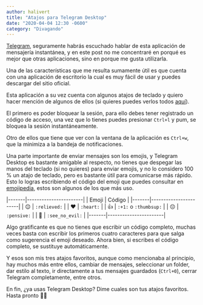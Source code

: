 ```yaml
---
author: halivert
title: "Atajos para Telegram Desktop"
date: "2020-04-04 12:30 -0600"
category: "Divagando"
---
```


[Telegram][], seguramente habrás escuchado hablar de esta aplicación de
mensajería instantánea, y en este post no me concentraré en porqué es mejor que
otras aplicaciones, sino en porque me gusta utilizarla.
<!--Seguir leyendo-->
Una de las características que me resulta sumamente útil es que cuenta con una
aplicación de escritorio la cual es muy fácil de usar y puedes descargar del
sitio oficial.

Esta aplicación a su vez cuenta con algunos atajos de teclado y quiero hacer
mención de algunos de ellos (si quieres puedes verlos todos [aquí][1]).

El primero es poder bloquear la sesión, para ello debes tener registrado un
código de acceso, una vez que lo tienes puedes presionar `Ctrl+l` y pum, se
bloquea la sesión instantáneamente.

Otro de ellos que tiene que ver con la ventana de la aplicación es `Ctrl+w`, que
la minimiza a la bandeja de notificaciones.

Una parte importante de enviar mensajes son los emojis, y Telegram Desktop es
bastante amigable al respecto, no tienes que despegar las manos del teclado (si
no quieres) para enviar emojis, y no lo considero 100 % un atajo de teclado,
pero es bastante útil para comunicarse más rápido. Esto lo logras escribiendo el
código del emoji que puedes consultar en [emojipedia][], estos son algunos de
los que más uso.

|-------|-----------------------|
| Emoji | Código                |
|-------|-----------------------|
| 😌    | `:relieved:`          |
| ❤️     | `:heart:`             |
| 👍    | `:+1:` o `:thumbsup:` |
| 😔    | `:pensive:`           |
| 🙈    | `:see_no_evil:`       |
|-------|-----------------------|

Algo gratificante es que no tienes que escribir un código completo, muchas veces
basta con escribir los primeros cuatro caracteres para que salga como sugerencia
el emoji deseado. Ahora bien, si escribes el código completo, se sustituye
automáticamente.

Y esos son mis tres atajos favoritos, aunque como mencionaba al principio, hay
muchos más entre ellos, cambiar de mensajes, seleccionar un folder, dar estilo
al texto, ir directamente a tus mensajes guardados (`Ctrl+0`), cerrar Telegram
completamente, entre otros.

En fin, ¿ya usas Telegram Desktop? Dime cuales son tus atajos favoritos.
Hasta pronto 👋🏽

[telegram]: https://telegram.org
[emojipedia]: https://emojipedia.org
[1]: https://github.com/telegramdesktop/tdesktop/wiki/Keyboard-Shortcuts
